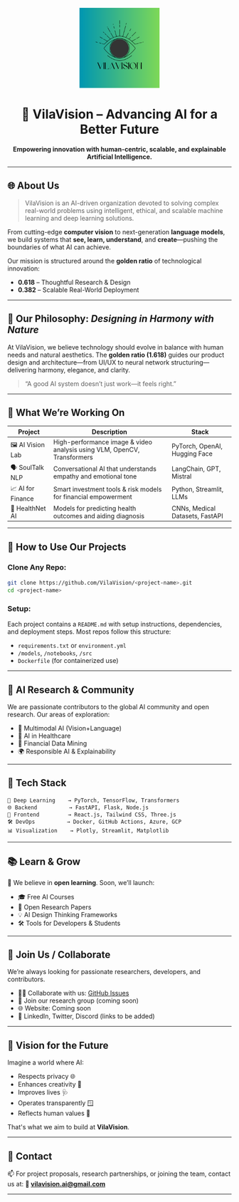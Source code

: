 <!-- VILAVISION README.md -->

<p align="center">
  <img src="assets/VILAVISION.png" alt="VilaVision Logo" width="180" />
</p>

<h1 align="center">🧠 VilaVision – Advancing AI for a Better Future</h1>

<p align="center">
  <strong>Empowering innovation with human-centric, scalable, and explainable Artificial Intelligence.</strong>
</p>

---

## 🌐 About Us

> VilaVision is an AI-driven organization devoted to solving complex real-world problems using intelligent, ethical, and scalable machine learning and deep learning solutions.

From cutting-edge **computer vision** to next-generation **language models**, we build systems that **see, learn, understand**, and **create**—pushing the boundaries of what AI can achieve.

Our mission is structured around the **golden ratio** of technological innovation:
- **0.618** – Thoughtful Research & Design
- **0.382** – Scalable Real-World Deployment

---

## 🧭 Our Philosophy: *Designing in Harmony with Nature*

At VilaVision, we believe technology should evolve in balance with human needs and natural aesthetics. The **golden ratio (1.618)** guides our product design and architecture—from UI/UX to neural network structuring—delivering harmony, elegance, and clarity.

> “A good AI system doesn’t just work—it feels right.”

---

## 🔭 What We’re Working On

| Project                     | Description                                                                 | Stack                            |
|----------------------------|-----------------------------------------------------------------------------|----------------------------------|
| 🖼️ AI Vision Lab            | High-performance image & video analysis using VLM, OpenCV, Transformers     | PyTorch, OpenAI, Hugging Face    |
| 🗣️ SoulTalk NLP             | Conversational AI that understands empathy and emotional tone              | LangChain, GPT, Mistral          |
| 📈 AI for Finance           | Smart investment tools & risk models for financial empowerment              | Python, Streamlit, LLMs          |
| 🧬 HealthNet AI             | Models for predicting health outcomes and aiding diagnosis                  | CNNs, Medical Datasets, FastAPI  |

---

## 🚀 How to Use Our Projects

### Clone Any Repo:
```bash
git clone https://github.com/VilaVision/<project-name>.git
cd <project-name>
````

### Setup:

Each project contains a `README.md` with setup instructions, dependencies, and deployment steps. Most repos follow this structure:

* `requirements.txt` or `environment.yml`
* `/models`, `/notebooks`, `/src`
* `Dockerfile` (for containerized use)

---

## 🧠 AI Research & Community

We are passionate contributors to the global AI community and open research. Our areas of exploration:

* 🌌 Multimodal AI (Vision+Language)
* 🧬 AI in Healthcare
* 💸 Financial Data Mining
* 🌍 Responsible AI & Explainability

---

## 🧱 Tech Stack

```text
🧠 Deep Learning    → PyTorch, TensorFlow, Transformers
🌐 Backend          → FastAPI, Flask, Node.js
🎨 Frontend         → React.js, Tailwind CSS, Three.js
🛠️ DevOps          → Docker, GitHub Actions, Azure, GCP
📊 Visualization    → Plotly, Streamlit, Matplotlib
```

---

## 📚 Learn & Grow

🧾 We believe in **open learning**. Soon, we’ll launch:

* 🎓 Free AI Courses
* 📘 Open Research Papers
* 💡 AI Design Thinking Frameworks
* 🛠️ Tools for Developers & Students

---

## 🤝 Join Us / Collaborate

We’re always looking for passionate researchers, developers, and contributors.

* 👨‍💻 Collaborate with us: [GitHub Issues](https://github.com/VilaVision)
* 🧠 Join our research group (coming soon)
* 🌐 Website: Coming soon
* 💬 LinkedIn, Twitter, Discord (links to be added)

---

## 🌟 Vision for the Future

Imagine a world where AI:

* Respects privacy 🌐
* Enhances creativity 🎨
* Improves lives 🩺
* Operates transparently 🪟
* Reflects human values 🧭

That's what we aim to build at **VilaVision**.

---

## 📩 Contact

📫 For project proposals, research partnerships, or joining the team, contact us at:
**📧 [vilavision.ai@gmail.com](mailto:vilavision.ai@gmail.com)** 

---



